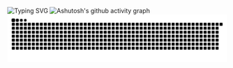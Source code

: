 ![Typing SVG](https://readme-typing-svg.demolab.com?font=Fira+Code&weight=500&size=30&pause=1000&background=FFFFFF00&center=true&vCenter=true&width=435&lines=Welcome;Wominjeka)
![Ashutosh's github activity graph](https://github-readme-activity-graph.vercel.app/graph?username=Tianze-Unimelb)
<picture>
  <source media="(prefers-color-scheme: dark)" srcset="https://raw.githubusercontent.com/Tianze-Unimelb/Tianze-Unimelb/output/github-contribution-grid-snake-dark.svg">
  <source media="(prefers-color-scheme: light)" srcset="https://raw.githubusercontent.com/Tianze-Unimelb/Tianze-Unimelb/output/github-contribution-grid-snake.svg">
  <img alt="github contribution grid snake animation" src="https://raw.githubusercontent.com/Tianze-Unimelb/Tianze-Unimelb/output/github-contribution-grid-snake.svg">
</picture>
